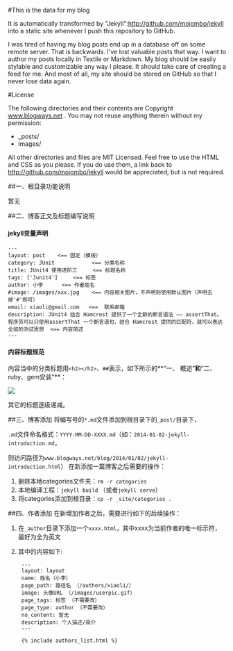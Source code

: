 #This is the data for my blog

It is automatically transformed by "Jekyll":http://github.com/mojombo/jekyll into a static site whenever I push this repository to GitHub.

I was tired of having my blog posts end up in a database off on some remote server. That is backwards. I've lost valuable posts that way. I want to author my posts locally in Textile or Markdown. My blog should be easily stylable and customizable any way I please. It should take care of creating a feed for me. And most of all, my site should be stored on GitHub so that I never lose data again.

#License

The following directories and their contents are Copyright www.blogways.net . You may not reuse anything therein without my permission:

* _posts/
* images/

All other directories and files are MIT Licensed. Feel free to use the HTML and CSS as you please. If you do use them, a link back to http://github.com/mojombo/jekyll would be appreciated, but is not required.

##一、根目录功能说明

暂无


##二、博客正文及标题编写说明
#### jekyll变量声明

	---
	layout: post 	<== 固定（模板）
	category: JUnit            <== 分类名称
	title: JUnit4 使用进阶三     <== 标题名称
	tags: ['Junit4']     <== 标签
	author: 小李      <== 作者姓名
	#image: /images/xxx.jpg    <== 内容相关图片，不声明则使用默认图片（声明去掉'#'即可）
	email: xiaoli@gmail.com   <==  联系邮箱
	description: JUnit4 结合 Hamcrest 提供了一个全新的断言语法 —— assertThat。程序员可以只使用assertThat 一个断言语句，结合 Hamcrest 提供的匹配符，就可以表达全部的测试思想  <== 内容简述
	---
	
#### 内容标题规范
内容当中的分类标题用`<h2></h2>`、`##`表示，如下所示的**“一、 概述”**和**“二、 ruby、gem安装”**：

![](/images/post/titlt-2-1.png)

其它的标题逐级递减。


##三、博客添加
将编写号的`*.md`文件添加到根目录下的`_post/`目录下，

`.md`文件命名格式：`YYYY-MM-DD-XXXX.md`（如：`2014-01-02-jekyll-introduction.md`，

则访问路径为`www.blogways.net/blog/2014/01/02/jekyll-introduction.html`）
在新添加一篇博客之后需要的操作：

1. 删除本地categories文件夹：`rm -r categories`
2. 本地编译工程：`jekyll build` （或者`jekyll serve`）
3. 将categories添加到根目录：`cp -r _site/categories .`

##四、作者添加
在新增加作者之后，需要进行如下的后续操作：

1. 在`_author`目录下添加一个`xxxx.html`，其中xxxx为当前作者的唯一标示符，最好为全为英文
2. 其中的内容如下:

        ---
        layout: layout
        name: 姓名（小李）
        page_path: 路径名 （/authors/xiaoli/）
        image: 头像URL （/images/userpic.gif）
        page_tags: 标签 （不需要改）
        page_type: author （不需要改）
        no_content: 暂无
        description: 个人描述/简介
        ---

        {% include authors_list.html %}
